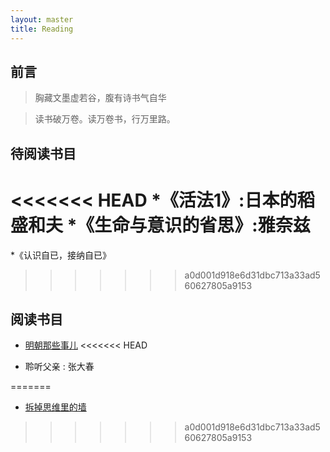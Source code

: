 ```yaml
---
layout: master
title: Reading
---
```


## 前言

> 胸藏文墨虚若谷，腹有诗书气自华

> 读书破万卷。读万卷书，行万里路。


## 待阅读书目

<<<<<<< HEAD
*《活法1》:日本的稻盛和夫
*《生命与意识的省思》:雅奈兹
=======
*《认识自已，接纳自已》
>>>>>>> a0d001d918e6d31dbc713a33ad560627805a9153

## 阅读书目

* [明朝那些事儿](mingchaonaxieshier.html)
<<<<<<< HEAD

* 聆听父亲 : 张大春

=======
* [拆掉思维里的墙](teardown-thewall-inmind.html)
>>>>>>> a0d001d918e6d31dbc713a33ad560627805a9153

